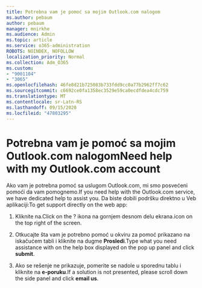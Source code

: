 ```yaml
---
title: Potrebna vam je pomoć sa mojim Outlook.com nalogom
ms.author: pebaum
author: pebaum
manager: mnirkhe
ms.audience: Admin
ms.topic: article
ms.service: o365-administration
ROBOTS: NOINDEX, NOFOLLOW
localization_priority: Normal
ms.collection: Adm_O365
ms.custom:
- "9001104"
- "3065"
ms.openlocfilehash: 46fe8d21b725083b733fdd9cc0a77b2962ff7c62
ms.sourcegitcommit: c6692ce0fa1358ec3529e59ca0ecdfdea4cdc759
ms.translationtype: MT
ms.contentlocale: sr-Latn-RS
ms.lasthandoff: 09/15/2020
ms.locfileid: "47803295"
---
```

# <a name="need-help-with-my-outlookcom-account"></a><span data-ttu-id="bfa76-102">Potrebna vam je pomoć sa mojim Outlook.com nalogom</span><span class="sxs-lookup"><span data-stu-id="bfa76-102">Need help with my Outlook.com account</span></span>

<span data-ttu-id="bfa76-103">Ako vam je potrebna pomoć sa uslugom Outlook.com, mi smo posvećeni pomoći da vam pomognemo.</span><span class="sxs-lookup"><span data-stu-id="bfa76-103">If you need help with the Outlook.com service, we have dedicated help to assist you.</span></span> <span data-ttu-id="bfa76-104">Da biste dobili podršku direktno u Veb aplikaciji:</span><span class="sxs-lookup"><span data-stu-id="bfa76-104">To get support directly on the web app:</span></span> 

1. <span data-ttu-id="bfa76-105">Kliknite na.</span><span class="sxs-lookup"><span data-stu-id="bfa76-105">Click on the ?</span></span> <span data-ttu-id="bfa76-106">ikona na gornjem desnom delu ekrana.</span><span class="sxs-lookup"><span data-stu-id="bfa76-106">icon on the top right of the screen.</span></span> 

2. <span data-ttu-id="bfa76-107">Otkucajte šta vam je potrebno pomoć u okviru za pomoć prikazano na iskačućem tabli i kliknite na dugme **Prosledi**.</span><span class="sxs-lookup"><span data-stu-id="bfa76-107">Type what you need assistance with on the help box displayed on the pop up panel and click **submit**.</span></span> 

3. <span data-ttu-id="bfa76-108">Ako se rešenje ne prikazuje, pomerite se nadole u sporednu tablu i kliknite na **e-poruku**.</span><span class="sxs-lookup"><span data-stu-id="bfa76-108">If a solution is not presented, please scroll down the side panel and click **email us**.</span></span>
